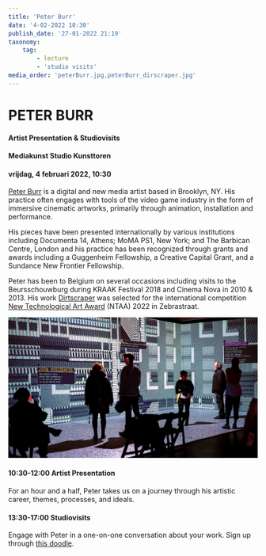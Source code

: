 ```yaml
---
title: 'Peter Burr'
date: '4-02-2022 10:30'
publish_date: '27-01-2022 21:19'
taxonomy:
    tag:
        - lecture
        - 'studio visits'
media_order: 'peterBurr.jpg,peterBurr_dirscraper.jpg'
---
```

# PETER BURR
#### Artist Presentation & Studiovisits
#### Mediakunst Studio Kunsttoren
#### vrijdag, 4 februari 2022, 10:30

[Peter Burr](http://peterburr.org/) is a digital and new media artist based in Brooklyn, NY. His practice often engages with tools of the video game industry in the form of immersive cinematic artworks, primarily through animation, installation and performance.

His pieces have been presented internationally by various institutions including Documenta 14, Athens; MoMA PS1, New York; and The Barbican Centre, London and his practice has been recognized through grants and awards including a Guggenheim Fellowship, a Creative Capital Grant, and a Sundance New Frontier Fellowship.

Peter has been to Belgium on several occasions including visits to the Beursschouwburg during KRAAK Festival 2018 and Cinema Nova in 2010 & 2013. His work [Dirtscraper](https://vimeo.com/298436234) was selected for the international competition [New Technological Art Award](https://www.zebrastraat.be/ntaa) (NTAA) 2022 in Zebrastraat.

![](peterBurr_dirscraper.jpg)

#### 10:30-12:00	Artist Presentation
For an hour and a half, Peter takes us on a journey through his artistic career, themes, processes, and ideals.
#### 13:30-17:00	Studiovisits
Engage with Peter in a one-on-one conversation about your work. Sign up through [this doodle](https://doodle.com/poll/6w7daini46iyw75v?utm_source=poll&utm_medium=link).
